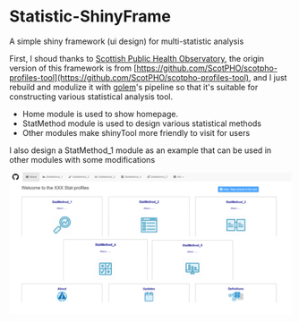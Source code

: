 # Statistic-ShinyFrame
A simple shiny framework (ui design) for multi-statistic analysis 

First, I shoud thanks to [Scottish Public Health Observatory](https://github.com/ScotPHO), the origin version of this framework is from 
[https://github.com/ScotPHO/scotpho-profiles-tool](https://github.com/ScotPHO/scotpho-profiles-tool), and I just rebuild and modulize it with [golem](https://thinkr-open.github.io/golem/)'s pipeline
so that it's suitable for constructing various statistical analysis tool. 

* Home module is used to show homepage.
* StatMethod module is used to design various statistical methods
* Other modules make shinyTool more friendly to visit for users

I also design a StatMethod_1 module as an example that can be used in other modules with some modifications

![Statistic-ShinyFrame](https://github.com/kaigu1990/Statistic-ShinyFrame/blob/master/data/Statistic-ShinyFrame.png)
